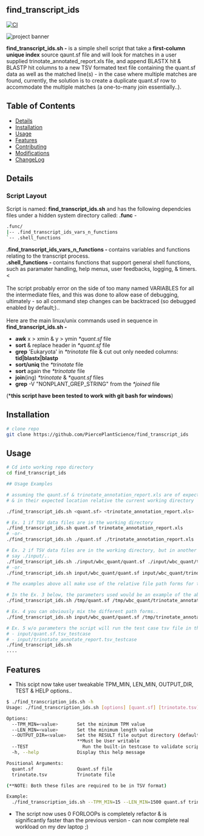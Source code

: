 ## find_transcript_ids

[![CI](https://github.com/PiercePlantScience/find_transcript_ids/actions/workflows/ci.yml/badge.svg)](https://github.com/PiercePlantScience/find_transcript_ids/actions/workflows/ci.yml)

![project banner](img/BANNER_findTranscriptionID_800x200.png)

<b>find_transcript_ids.sh -</b> is a simple shell script that take a <b>first-column unique index</b> source qaunt.sf file and will look for matches in a user supplied trinotate_annotated_report.xls file, and append BLASTX hit & BLASTP hit columns to a new TSV formated text file containing the quant.sf data as well as the matched line(s) - in the case where multiple matches are found, currently, the solution is to create a duplicate quant.sf row to accommodate the multiple matches (a one-to-many join essentially..).

## Table of Contents

- [Details](#details)
- [Installation](#installation)
- [Usage](#usage)
- [Features](#features)
- [Contributing](#contributing)
- [Modifications](#modifications)
- [ChangeLog](#changelog)

## Details

### Script Layout

Script is named: <b>find_transcript_ids.sh</b> and has the following dependcies files under a hidden system directory called: <b>.func</b> -

```bash
.func/
|-- .find_transcript_ids_vars_n_functions
`-- .shell_functions
```

<b>.find_transcript_ids_vars_n_functions - </b>contains variables and functions relating to the transcript process.<br>
<b>.shell_functions - </b>contains functions that support general shell functions, such as paramater handling, help menus, user feedbacks, logging, & timers.<
<br>
<br>
The script probably error on the side of too many named VARIABLES for all the intermediate files, and this was done to allow ease of debugging, ultimately - so all command step changes can be backtraced (so debugged enabled by default;)..
<br><br>
Here are the main linux/unix commands used in sequence in <b>find_transcript_ids.sh - </b>

- <b>awk</b> x > xmin & y > ymin <i>*quant.sf</i> file
- <b>sort</b> & replace header in <i>*quant.sf</i> file
- <b>grep</b> 'Eukaryota' in <i>*trinotate</i> file & cut out only needed columns: <b>tid|blastx|blastp</b>
- <b>sort/uniq</b> the <i>*trinotate</i> file
- <b>sort</b> again the <i>*trinotate</i> file
- <b>join</b>(ing) <i>*trinotate</i> & <i>*quant.sf</i> files
- <b>grep</b> -V "NONPLANT_GREP_STRING" from the <i>*joined</i> file

(***this script have been tested to work with git bash for windows**)

## Installation

```bash
# clone repo
git clone https://github.com/PiercePlantScience/find_transcript_ids
```

## Usage

```bash
# Cd into working repo directory
cd find_transcript_ids

## Usage Examples

# assuming the qaunt.sf & trinotate_annotation_report.xls are of expected file types, formats,
# & in their expected location relative the current working directory

./find_transcript_ids.sh <quant.sf> <trinotate_annotation_report.xls>

# Ex. 1 if TSV data files are in the working directory
./find_transcript_ids.sh quant.sf trinotate_annotation_report.xls
# -or-
./find_transcript_ids.sh ./quant.sf ./trinotate_annotation_report.xls

# Ex. 2 if TSV data files are in the working directory, but in another subfolder(s)
# say ./input/..
./find_transcript_ids.sh ./input/wbc_quant/quant.sf ./input/wbc_quant/trinotate_annotation_report.xls
# -or-
./find_transcript_ids.sh input/wbc_quant/quant.sf input/wbc_quant/trinotate_annotation_report.xls

# The examples above all make use of the relative file path forms for the parametersx

# In the Ex. 3 below, the parameters used would be an example of the absolute path forms (and one can usually distinquish absulute from relative paths by the starting character, as absolute will always start with the '/' character)
./find_transcript_ids.sh /tmp/quant.sf /tmp/wbc_quant/trinotate_annotation_report.xls

# Ex. 4 you can obviously mix the different path forms..
./find_transcript_ids.sh input/wbc_quant/quant.sf /tmp/trinotate_annotation_report.xls

# Ex. 5 w/o parameters the script will run the test case tsv file in the input/ directory:
# - input/quant.sf.tsv_testcase
# - input/trinotate_annotate_report.tsv_testcase
./find_transcript_ids.sh
....
```

## Features

- This scipt now take user tweakable TPM_MIN, LEN_MIN, OUTPUT_DIR, TEST & HELP options..

```bash
$ ./find_transcription_ids.sh -h
Usage: ./find_transcription_ids.sh [options] [quant.sf] [trinotate.tsv]

Options:
  --TPM_MIN=<value>       Set the minimum TPM value
  --LEN_MIN=<value>       Set the minimum length value
  --OUTPUT_DIR=<value>    Set the RESULT file output directory (defaults to: /tmp/find_transcription_ids.sh)
                          **Must be User writable
  --TEST                    Run the built-in testcase to validate script
  -h, --help              Display this help message

Positional Arguments:
  quant.sf                Quant.sf file
  trinotate.tsv           Trinotate file

(**NOTE: Both these files are required to be in TSV format)

Example:
  ./find_transcription_ids.sh --TPM_MIN=15 --LEN_MIN=1500 quant.sf trinoate.tsv

```

- The script now uses 0 FORLOOPs is completely refactor & is significantly faster than the previous version - can now complete real workload  on my dev laptop ;)

